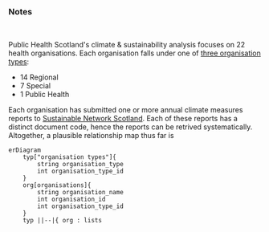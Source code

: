 <br>

### Notes

<br>

Public Health Scotland's climate & sustainability analysis focuses on 22 health organisations.  Each organisation falls under one of [three organisation types](https://www.scot.nhs.uk/organisations/):

* 14 Regional
* 7 Special
* 1 Public Health

Each organisation has submitted one or more annual climate measures reports to [Sustainable Network Scotland](https://sustainablescotlandnetwork.org/reports).  Each of these reports has a distinct document code, hence the reports can be retrived systematically.  Altogether, a plausible relationship map thus far is


```mermaid
erDiagram
    typ["organisation types"]{
        string organisation_type
        int organisation_type_id
    }
    org[organisations]{
        string organisation_name
        int organisation_id
        int organisation_type_id 
    }
    typ ||--|{ org : lists
```


